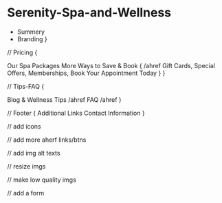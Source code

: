 # Serenity-Spa-and-Wellness

<!-- // Header {
  Services, Testimonials, Gallery, FAQ, CTA
  } -->

<!-- // Hero { -->

- Summery
- Branding
  }

<!-- // About -->

<!-- // How It Works  -->

<!-- // Our Services -->

<!-- // Meet Our Team -->

<!-- // Customer Testimonials /ahref -->

<!-- // Spa Gallery -->

// Pricing {

Our Spa Packages
More Ways to Save & Book { /ahref Gift Cards, Special Offers, Memberships, Book Your Appointment Today
}
}

// Tips-FAQ {

Blog & Wellness Tips /ahref
FAQ /ahref
}

// Footer {
Additional Links
Contact Information
}

<!-- TODO: -->

<!-- // fix header -->

<!-- // fix hero -->

// add icons

<!-- // fix margins -->

// add more aherf links/btns

// add img alt texts

// resize imgs

// make low quality imgs

// add a form
